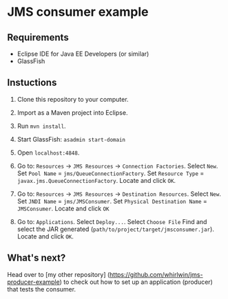 # JMS consumer example

## Requirements
- Eclipse IDE for Java EE Developers (or similar)
- GlassFish


## Instuctions

1. Clone this repository to your computer.

2. Import as a Maven project into Eclipse.

3. Run `mvn install`.

4. Start GlassFish: `asadmin start-domain`

5. Open `localhost:4848`.

6. Go to:
`Resources` -> `JMS Resources` -> `Connection Factories`.
Select `New`.
Set `Pool Name` = `jms/QueueConnectionFactory`.
Set `Resource Type` = `javax.jms.QueueConnectionFactory`.
Locate and click `OK`.

7. Go to:
`Resources` -> `JMS Resources` -> `Destination Resources`.
Select `New`.
Set `JNDI Name` = `jms/JMSConsumer`.
Set `Physical Destination Name` = `JMSConsumer`.
Locate and click `OK`

8. Go to:
`Applications`.
Select `Deploy...`.
Select `Choose File`
Find and select the JAR generated (`path/to/project/target/jmsconsumer.jar`).
Locate and click `OK`.

## What's next?

Head over to [my other repository]
(https://github.com/whirlwin/jms-producer-example)
to check out how to set up an application (producer) that
tests the consumer.
